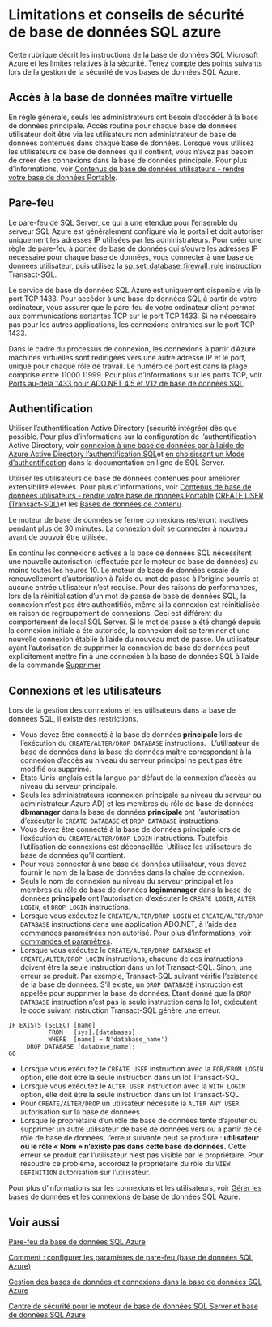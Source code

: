 <properties
   pageTitle="Instructions de sécurité de base de données SQL Azure et Limitations | Microsoft Azure"
   description="Découvrez les instructions de la base de données SQL Microsoft Azure et limitations liées à la sécurité."
   services="sql-database"
   documentationCenter=""
   authors="BYHAM"
   manager="jhubbard"
   editor=""
   tags=""/>

<tags
   ms.service="sql-database"
   ms.devlang="na"
   ms.topic="article"
   ms.tgt_pltfrm="na"
   ms.workload="data-management"
   ms.date="10/18/2016"
   ms.author="rickbyh"/>

# <a name="azure-sql-database-security-guidelines-and-limitations"></a>Limitations et conseils de sécurité de base de données SQL azure

Cette rubrique décrit les instructions de la base de données SQL Microsoft Azure et les limites relatives à la sécurité. Tenez compte des points suivants lors de la gestion de la sécurité de vos bases de données SQL Azure.

## <a name="access-to-the-virtual-master-database"></a>Accès à la base de données maître virtuelle

En règle générale, seuls les administrateurs ont besoin d’accéder à la base de données principale. Accès routine pour chaque base de données utilisateur doit être via les utilisateurs non administrateur de base de données contenues dans chaque base de données. Lorsque vous utilisez les utilisateurs de base de données qu’il contient, vous n’avez pas besoin de créer des connexions dans la base de données principale. Pour plus d’informations, voir [Contenus de base de données utilisateurs - rendre votre base de données Portable](https://msdn.microsoft.com/library/ff929188.aspx).


## <a name="firewall"></a>Pare-feu

Le pare-feu de SQL Server, ce qui a une étendue pour l’ensemble du serveur SQL Azure est généralement configuré via le portail et doit autoriser uniquement les adresses IP utilisées par les administrateurs. Pour créer une règle de pare-feu à portée de base de données qui s’ouvre les adresses IP nécessaire pour chaque base de données, vous connecter à une base de données utilisateur, puis utilisez la [sp_set_database_firewall_rule](https://msdn.microsoft.com/library/dn270010.aspx) instruction Transact-SQL.

Le service de base de données SQL Azure est uniquement disponible via le port TCP 1433. Pour accéder à une base de données SQL à partir de votre ordinateur, vous assurer que le pare-feu de votre ordinateur client permet aux communications sortantes TCP sur le port TCP 1433. Si ne nécessaire pas pour les autres applications, les connexions entrantes sur le port TCP 1433. 

Dans le cadre du processus de connexion, les connexions à partir d’Azure machines virtuelles sont redirigées vers une autre adresse IP et le port, unique pour chaque rôle de travail. Le numéro de port est dans la plage comprise entre 11000 11999. Pour plus d’informations sur les ports TCP, voir [Ports au-delà 1433 pour ADO.NET 4.5 et V12 de base de données SQL](sql-database-develop-direct-route-ports-adonet-v12.md).


## <a name="authentication"></a>Authentification

Utiliser l’authentification Active Directory (sécurité intégrée) dès que possible. Pour plus d’informations sur la configuration de l’authentification Active Directory, voir [connexion à une base de données par à l’aide de Azure Active Directory l’authentification SQL](sql-database-aad-authentication.md)et [en choisissant un Mode d’authentification](https://msdn.microsoft.com/library/ms144284.aspx) dans la documentation en ligne de SQL Server. 

Utiliser les utilisateurs de base de données contenues pour améliorer extensibilité élevées. Pour plus d’informations, voir [Contenus de base de données utilisateurs - rendre votre base de données Portable](https://msdn.microsoft.com/library/ff929188.aspx) [CREATE USER (Transact-SQL)](https://technet.microsoft.com/library/ms173463.aspx)et les [Bases de données de contenu](https://technet.microsoft.com/library/ff929071.aspx).

Le moteur de base de données se ferme connexions resteront inactives pendant plus de 30 minutes. La connexion doit se connecter à nouveau avant de pouvoir être utilisée.

En continu les connexions actives à la base de données SQL nécessitent une nouvelle autorisation (effectuée par le moteur de base de données) au moins toutes les heures 10. Le moteur de base de données essaie de renouvellement d’autorisation à l’aide du mot de passe à l’origine soumis et aucune entrée utilisateur n’est requise. Pour des raisons de performances, lors de la réinitialisation d’un mot de passe de base de données SQL, la connexion n’est pas être authentifiés, même si la connexion est réinitialisée en raison de regroupement de connexions. Ceci est différent du comportement de local SQL Server. Si le mot de passe a été changé depuis la connexion initiale a été autorisée, la connexion doit se terminer et une nouvelle connexion établie à l’aide du nouveau mot de passe. Un utilisateur ayant l’autorisation de supprimer la connexion de base de données peut explicitement mettre fin à une connexion à la base de données SQL à l’aide de la commande [Supprimer](https://msdn.microsoft.com/library/ms173730.aspx) .

## <a name="logins-and-users"></a>Connexions et les utilisateurs

Lors de la gestion des connexions et les utilisateurs dans la base de données SQL, il existe des restrictions.


- Vous devez être connecté à la base de données **principale** lors de l’exécution du ``CREATE/ALTER/DROP DATABASE`` instructions. -L’utilisateur de base de données dans la base de données maître correspondant à la connexion d’accès au niveau du serveur principal ne peut pas être modifié ou supprimé. 
- États-Unis-anglais est la langue par défaut de la connexion d’accès au niveau du serveur principale.
- Seuls les administrateurs (connexion principale au niveau du serveur ou administrateur Azure AD) et les membres du rôle de base de données **dbmanager** dans la base de données **principale** ont l’autorisation d’exécuter le ``CREATE DATABASE`` et ``DROP DATABASE`` instructions.
- Vous devez être connecté à la base de données principale lors de l’exécution du ``CREATE/ALTER/DROP LOGIN`` instructions. Toutefois l’utilisation de connexions est déconseillée. Utilisez les utilisateurs de base de données qu’il contient.
- Pour vous connecter à une base de données utilisateur, vous devez fournir le nom de la base de données dans la chaîne de connexion.
- Seuls le nom de connexion au niveau du serveur principal et les membres du rôle de base de données **loginmanager** dans la base de données **principale** ont l’autorisation d’exécuter le ``CREATE LOGIN``, ``ALTER LOGIN``, et ``DROP LOGIN`` instructions.
- Lorsque vous exécutez le ``CREATE/ALTER/DROP LOGIN`` et ``CREATE/ALTER/DROP DATABASE`` instructions dans une application ADO.NET, à l’aide des commandes paramétrées non autorisé. Pour plus d’informations, voir [commandes et paramètres](https://msdn.microsoft.com/library/ms254953.aspx).
- Lorsque vous exécutez le ``CREATE/ALTER/DROP DATABASE`` et ``CREATE/ALTER/DROP LOGIN`` instructions, chacune de ces instructions doivent être la seule instruction dans un lot Transact-SQL. Sinon, une erreur se produit. Par exemple, Transact-SQL suivant vérifie l’existence de la base de données. S’il existe, un ``DROP DATABASE`` instruction est appelée pour supprimer la base de données. Étant donné que la ``DROP DATABASE`` instruction n’est pas la seule instruction dans le lot, exécutant le code suivant instruction Transact-SQL génère une erreur.

```
IF EXISTS (SELECT [name]
           FROM   [sys].[databases]
           WHERE  [name] = N'database_name')
     DROP DATABASE [database_name];
GO
```

- Lorsque vous exécutez le ``CREATE USER`` instruction avec la ``FOR/FROM LOGIN`` option, elle doit être la seule instruction dans un lot Transact-SQL.
- Lorsque vous exécutez le ``ALTER USER`` instruction avec la ``WITH LOGIN`` option, elle doit être la seule instruction dans un lot Transact-SQL.
- Pour ``CREATE/ALTER/DROP`` un utilisateur nécessite la ``ALTER ANY USER`` autorisation sur la base de données.
- Lorsque le propriétaire d’un rôle de base de données tente d’ajouter ou supprimer un autre utilisateur de base de données vers ou à partir de ce rôle de base de données, l’erreur suivante peut se produire : **utilisateur ou le rôle « Nom » n’existe pas dans cette base de données.** Cette erreur se produit car l’utilisateur n’est pas visible par le propriétaire. Pour résoudre ce problème, accordez le propriétaire du rôle du ``VIEW DEFINITION`` autorisation sur l’utilisateur. 

Pour plus d’informations sur les connexions et les utilisateurs, voir [Gérer les bases de données et les connexions de base de données SQL Azure](sql-database-manage-logins.md).


## <a name="see-also"></a>Voir aussi

[Pare-feu de base de données SQL Azure](sql-database-firewall-configure.md)

[Comment : configurer les paramètres de pare-feu (base de données SQL Azure)](sql-database-configure-firewall-settings.md)

[Gestion des bases de données et connexions dans la base de données SQL Azure](sql-database-manage-logins.md)

[Centre de sécurité pour le moteur de base de données SQL Server et base de données SQL Azure](https://msdn.microsoft.com/library/bb510589)
